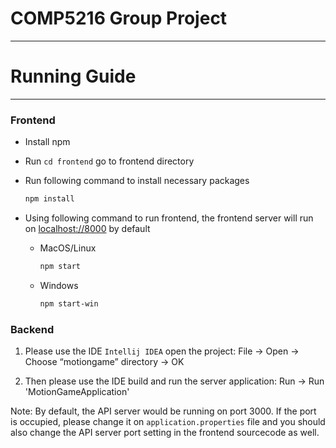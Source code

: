 # COMP5216 Group Project

---

# Running Guide

---

### Frontend

- Install npm
- Run `cd frontend` go to frontend directory
- Run following command to install necessary packages
    
    ```bash
    npm install
    ```
    
- Using following command to run frontend, the frontend server will run on [localhost://8000](http://localhost:8000) by default
    - MacOS/Linux 
        ```bash
        npm start
        ```
    - Windows
        ```bash
        npm start-win
        ```

### Backend

1. Please use the IDE `Intellij IDEA` open the project:
    File -> Open -> Choose “motiongame” directory -> OK

2. Then please use the IDE build and run the server application:
    Run -> Run 'MotionGameApplication'

Note: By default, the API server would be running on port 3000. If the port is occupied, please change it on `application.properties` file and you should also change the API server port setting in the frontend sourcecode as well.